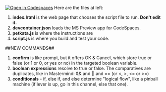 [![Open in Codespaces](https://classroom.github.com/assets/launch-codespace-2972f46106e565e64193e422d61a12cf1da4916b45550586e14ef0a7c637dd04.svg)](https://classroom.github.com/open-in-codespaces?assignment_repo_id=16765189)
Here are the files at left: 

1. **index.html** is the web page that chooses the script file to run. **Don't edit it.**
2. **devcontainer.json** loads the MS Preview app for CodeSpaces.
3. **petkata.js** is where the instructions are
4. **script.js** is where you build and test your code.

##NEW COMMANDS##

1. **confirm** is like prompt, but it offers OK & Cancel, which store true or false (or 1 or 0, or yes or no) in the targeted boolean variable.
2. **boolean expressions** resolve to true or false.  The comparatives are duplicates, like in Mastermind: && and || and == (or <, >, <= or >=)
3. **conditionals** - if, else if, and else determine "logical flow", like a pinball machine (if lever is up, go in this channel, else that one). 



